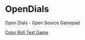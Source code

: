 # OpenDials
Open Dials - Open Source Gamepad 


[Color Roll Test Game](https://github.com/Kelvysb/ColorRoll)
